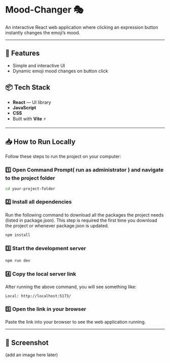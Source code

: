 # Mood-Changer 🎭

An interactive React web application where clicking an expression button instantly changes the emoji’s mood.

---

## 🚀 Features
- Simple and interactive UI
- Dynamic emoji mood changes on button click


## 📦 Tech Stack
- **React** — UI library
- **JavaScript**
- **CSS**
- Built with **Vite** ⚡

---

## 📥 How to Run Locally

Follow these steps to run the project on your computer:

### 1️⃣ Open Command Prompt( run as administrator ) and navigate to the project folder
```bash
cd your-project-folder
```

### 2️⃣ Install all dependencies

Run the following command to download all the packages the project needs (listed in package.json).
This step is required the first time you download the project or whenever package.json is updated.
```bash
npm install
```

### 3️⃣ Start the development server
```bash
npm run dev
```

### 4️⃣ Copy the local server link
After running the above command, you will see something like:
```
Local: http://localhost:5173/
```

### 5️⃣ Open the link in your browser
Paste the link into your browser to see the web application running.

---


## 📸 Screenshot
(add an image here later)


